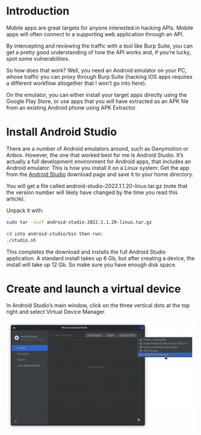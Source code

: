 # Introduction
Mobile apps are great targets for anyone interested in hacking APIs. Mobile apps will often connect to a supporting web application through an API.

By intercepting and reviewing the traffic with a tool like Burp Suite, you can get a pretty good understanding of how the API works and, if you’re lucky, spot some vulnerabilities.

So how does that work? Well, you need an Android emulator on your PC, whose traffic you can proxy through Burp Suite (hacking IOS apps requires a different workflow altogether that I won’t go into here).

On the emulator, you can either install your target apps directly using the Google Play Store, or use apps that you will have extracted as an APK file from an existing Android phone using APK Extractor.

# Install Android Studio

There are a number of Android emulators around, such as Genymotion or Anbox. However, the one that worked best for me is Android Studio. 
It’s actually a full development environment for Android apps, that includes an Android emulator. This is how you install it on a Linux system:
Get the app from the [Android Studio](https://developer.android.com/studio/index.html#downloads) download page and save it to your home directory. 

You will get a file called android-studio-2022.1.1.20-linux.tar.gz (note that the version number will likely have changed by the time you read this article).

Unpack it with:
```bash
sudo tar -xvzf android-studio-2022.1.1.20-linux.tar.gz
```
```bash
cd into android-studio/bin then run:
./studio.sh
```
This completes the download and installs the full Android Studio application. 
A standard install takes up 6 Gb, but after creating a device, the install will take up 12 Gb. 
So make sure you have enough disk space.

# Create and launch a virtual device
In Android Studio’s main window, click on the three vertical dots at the top right and select Virtual Device Manager.

![](src/1.png)
